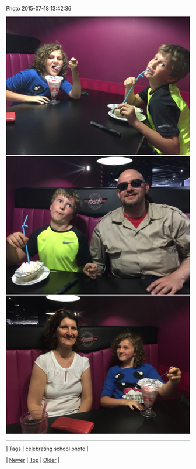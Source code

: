 <!--
title: Photo 2015-07-18 13
date: 2020-06-28T15:27:00.085Z
tags: celebrating, school, photo
-->


Photo 2015-07-18 13:42:36

![](124405874737-0.jpg)
![](124405874737-1.jpg)
![](124405874737-2.jpg)

<!--BOTTOM-POST-NAVIGATION-->
---

| [Tags](tags.md) | [celebrating](tag-celebrating.md) [school](tag-school.md) [photo](tag-photo.md) |

| [Newer](124401454724.md) | [Top](index.md) | [Older](124422253927.md) |